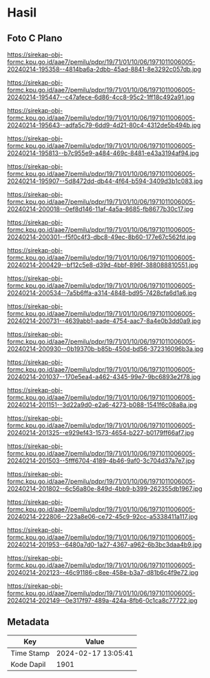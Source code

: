 # Hasil

## Foto C Plano

https://sirekap-obj-formc.kpu.go.id/aae7/pemilu/pdpr/19/71/01/10/06/1971011006005-20240214-195358--4814ba6a-2dbb-45ad-8841-8e3292c057db.jpg

https://sirekap-obj-formc.kpu.go.id/aae7/pemilu/pdpr/19/71/01/10/06/1971011006005-20240214-195447--c47afece-6d86-4cc8-95c2-1ff18c492a91.jpg

https://sirekap-obj-formc.kpu.go.id/aae7/pemilu/pdpr/19/71/01/10/06/1971011006005-20240214-195643--adfa5c79-6dd9-4d21-80c4-4312de5b494b.jpg

https://sirekap-obj-formc.kpu.go.id/aae7/pemilu/pdpr/19/71/01/10/06/1971011006005-20240214-195813--b7c955e9-a484-469c-8481-e43a3194af94.jpg

https://sirekap-obj-formc.kpu.go.id/aae7/pemilu/pdpr/19/71/01/10/06/1971011006005-20240214-195907--5d8472dd-db44-4f64-b594-3409d3b1c083.jpg

https://sirekap-obj-formc.kpu.go.id/aae7/pemilu/pdpr/19/71/01/10/06/1971011006005-20240214-200018--0ef8d146-11af-4a5a-8685-fb8677b30c17.jpg

https://sirekap-obj-formc.kpu.go.id/aae7/pemilu/pdpr/19/71/01/10/06/1971011006005-20240214-200301--f5f0c4f3-dbc8-49ec-8b60-177e67c562fd.jpg

https://sirekap-obj-formc.kpu.go.id/aae7/pemilu/pdpr/19/71/01/10/06/1971011006005-20240214-200429--bf12c5e8-d39d-4bbf-896f-388088810551.jpg

https://sirekap-obj-formc.kpu.go.id/aae7/pemilu/pdpr/19/71/01/10/06/1971011006005-20240214-200534--7a5b6ffa-a314-4848-bd95-7428cfa6d1a6.jpg

https://sirekap-obj-formc.kpu.go.id/aae7/pemilu/pdpr/19/71/01/10/06/1971011006005-20240214-200731--4639abb1-aade-4754-aac7-8a4e0b3dd0a9.jpg

https://sirekap-obj-formc.kpu.go.id/aae7/pemilu/pdpr/19/71/01/10/06/1971011006005-20240214-200930--0b19370b-b85b-450d-bd56-372316096b3a.jpg

https://sirekap-obj-formc.kpu.go.id/aae7/pemilu/pdpr/19/71/01/10/06/1971011006005-20240214-201037--170e5ea4-a462-4345-99e7-9bc6893e2f78.jpg

https://sirekap-obj-formc.kpu.go.id/aae7/pemilu/pdpr/19/71/01/10/06/1971011006005-20240214-201151--3d22a9d0-e2a6-4273-b088-1541f6c08a8a.jpg

https://sirekap-obj-formc.kpu.go.id/aae7/pemilu/pdpr/19/71/01/10/06/1971011006005-20240214-201325--e929ef43-1573-4654-b227-b0179ff66af7.jpg

https://sirekap-obj-formc.kpu.go.id/aae7/pemilu/pdpr/19/71/01/10/06/1971011006005-20240214-201503--5fff6704-4189-4b46-9af0-3c704d37a7e7.jpg

https://sirekap-obj-formc.kpu.go.id/aae7/pemilu/pdpr/19/71/01/10/06/1971011006005-20240214-201802--6c56a80e-849d-4bb9-b399-262355db1967.jpg

https://sirekap-obj-formc.kpu.go.id/aae7/pemilu/pdpr/19/71/01/10/06/1971011006005-20240214-222806--223a8e06-ce72-45c9-92cc-a5338411a117.jpg

https://sirekap-obj-formc.kpu.go.id/aae7/pemilu/pdpr/19/71/01/10/06/1971011006005-20240214-201953--6480a7d0-1a27-4367-a962-6b3bc3daa4b9.jpg

https://sirekap-obj-formc.kpu.go.id/aae7/pemilu/pdpr/19/71/01/10/06/1971011006005-20240214-202123--46c91186-c8ee-458e-b3a7-d81b6c4f9e72.jpg

https://sirekap-obj-formc.kpu.go.id/aae7/pemilu/pdpr/19/71/01/10/06/1971011006005-20240214-202149--0e317f97-489a-424a-8fb6-0c1ca8c77722.jpg


## Metadata

| Key        | Value               |
| ---------- | ------------------- |
| Time Stamp | 2024-02-17 13:05:41 |
| Kode Dapil | 1901                |



